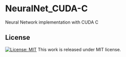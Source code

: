 # NeuralNet_CUDA-C
Neural Network implementation with CUDA C

## License
[![License: MIT](https://img.shields.io/badge/License-MIT-yellow.svg)](https://github.com/mpc6//NeuralNet_CUDA-C/blob/master/LICENSE.txt)
This work is released under MIT license.

